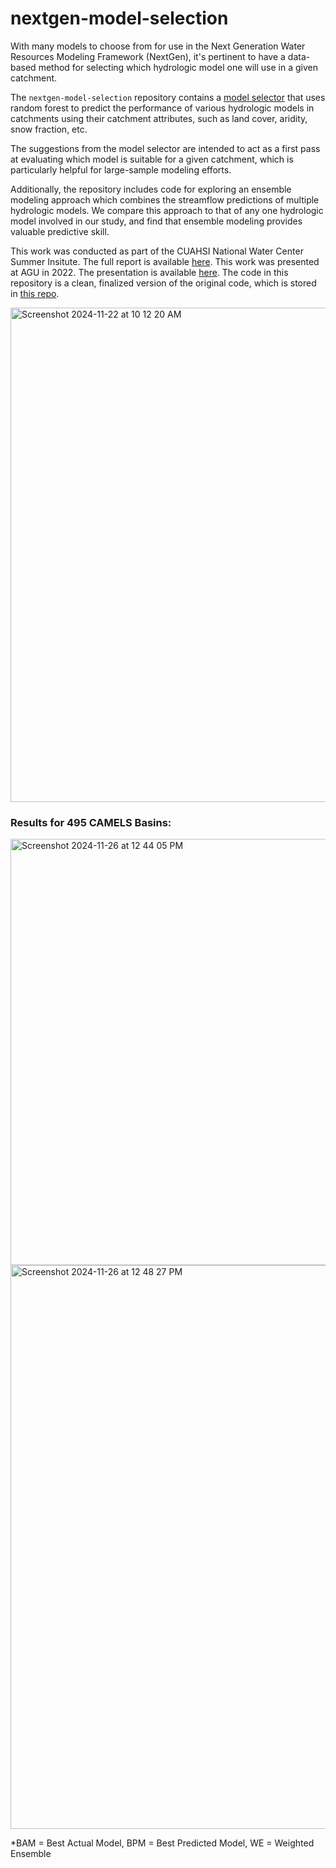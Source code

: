 # nextgen-model-selection
With many models to choose from for use in the Next Generation Water Resources Modeling Framework (NextGen), it's pertinent to have a data-based method for selecting which hydrologic model one will use in a given catchment. 

The `nextgen-model-selection` repository contains a [model selector](https://github.com/NWC-CUAHSI-Summer-Institute/nextgen-model-selection/blob/main/JAWRA_ModelSelector_Figure2.ipynb) that uses random forest to predict the performance of various hydrologic models in catchments using their catchment attributes, such as land cover, aridity, snow fraction, etc. 

The suggestions from the model selector are intended to act as a first pass at evaluating which model is suitable for a given catchment, which is particularly helpful for large-sample modeling efforts. 

Additionally, the repository includes code for exploring an ensemble modeling approach which combines the streamflow predictions of multiple hydrologic models. We compare this approach to that of any one hydrologic model involved in our study, and find that ensemble modeling provides valuable predictive skill. 

This work was conducted as part of the CUAHSI National Water Center Summer Insitute. The full report is available [here](https://www.cuahsi.org/uploads/library/doc/SI2022_Report_v1.2.docx.pdf).
This work was presented at AGU in 2022. The presentation is available [here](https://github.com/NWC-CUAHSI-Summer-Institute/nextgen-model-selection/blob/main/LBolotin_AGU_Poster_2022.pdf). The code in this repository is a clean, finalized version of the original code, which is stored in [this repo](https://github.com/bolotinl/nextgen-form-eval).

<img width="791" alt="Screenshot 2024-11-22 at 10 12 20 AM" src="https://github.com/user-attachments/assets/574eb0ec-e6c8-4acb-ac1c-0732408942ce">

### Results for 495 CAMELS Basins:
<img width="682" alt="Screenshot 2024-11-26 at 12 44 05 PM" src="https://github.com/user-attachments/assets/c1d78aaf-ba06-4edb-bca8-24c0b67a70c6">

<img width="902" alt="Screenshot 2024-11-26 at 12 48 27 PM" src="https://github.com/user-attachments/assets/f75e1789-0337-4150-b11c-f6b0cb68c659">

*BAM = Best Actual Model, BPM = Best Predicted Model, WE = Weighted Ensemble
